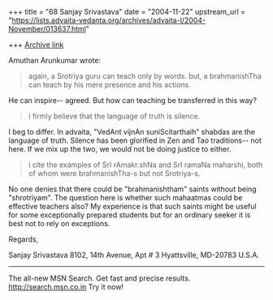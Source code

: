 +++
title = "68 Sanjay Srivastava"
date = "2004-11-22"
upstream_url = "https://lists.advaita-vedanta.org/archives/advaita-l/2004-November/013637.html"

+++
[Archive link](https://lists.advaita-vedanta.org/archives/advaita-l/2004-November/013637.html)

Amuthan Arunkumar wrote:


>again, a Srotriya guru can teach only by words. but, a
>brahmanishTha can teach by his mere presence and his
>actions.

He can inspire-- agreed. But how can teaching be transferred in this way?


>i firmly believe that the language of truth
>is silence.

I beg to differ. In advaita, "VedAnt vijnAn suniScitarthaih" shabdas are the 
language of truth. Silence has been glorified in Zen and Tao traditions-- 
not here. If we mix up the two, we would not be doing justice to either.

>i cite the examples of SrI rAmakr.shNa and SrI ramaNa
>maharshi, both of whom were brahmanishTha-s but not
>Srotriya-s.

No one denies that there could be "brahmanishtham" saints without being 
"shrotriyam". The question here is whether such mahaatmas could be effective 
teachers also? My experience is that such saints might be useful for some 
exceptionally prepared students but for an ordinary seeker it is best not to 
rely on exceptions.

Regards,

Sanjay Srivastava
8102, 14th Avenue, Apt # 3
Hyattsville, MD-20783
U.S.A.

_________________________________________________________________
The all-new MSN Search. Get fast and precise results. 
http://search.msn.co.in Try it now!


